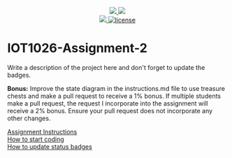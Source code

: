 <p align="center">
	<a href="https://github.com/divyanshubhardwaj2003/IOT1026-Assignment-2/actions/workflows/ci.yml">
    <img src="https://github.com/divyanshubhardwaj2003/IOT1026-Assignment-2/actions/workflows/ci.yml/badge.svg"/>
    </a>
	<a href="https://github.com/divyanshubhardwaj2003/IOT1026-Assignment-2/actions/workflows/formatting.yml">
    <img src="https://github.com/divyanshubhardwaj2003/IOT1026-Assignment-2/actions/workflows/formatting.yml/badge.svg"/>
	<br/>
    <a href="https://codecov.io/gh/divyanshubhardwaj2003/IOT1026-Assignment-2" > 
    <img src="https://codecov.io/gh/divyanshubhardwaj2003/IOT1026-Assignment-2/branch/main/graph/badge.svg?token=JS0857X5JD"/>
	<img title="MIT License" alt="license" src="https://img.shields.io/badge/license-MIT-informational?style=flat-square">		
    </a>
</p>

# IOT1026-Assignment-2

Write a description of the project here and don't forget to update the badges.

**Bonus:** Improve the state diagram in the instructions.md file to use treasure chests and make a pull request to receive a 1% bonus. If multiple students make a pull request, the request I incorporate into the assignment will receive a 2% bonus. Ensure your pull request does not incorporate any other changes.

[Assignment Instructions](docs/instructions.md)  
[How to start coding](docs/how-to-use.md)  
[How to update status badges](docs/how-to-update-badges.md)
